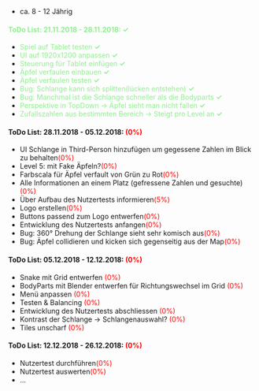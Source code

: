 * ca. 8 - 12 Jährig

#### <font color="lightgreen">ToDo List: 21.11.2018 - 28.11.2018: **✓**</font>
* <font color="lightgreen">Spiel auf Tablet testen **✓**</font>
* <font color="lightgreen">UI auf 1920x1200 anpassen **✓**</font>
* <font color="lightgreen">Steuerung für Tablet einfügen **✓**</font>
* <font color="lightgreen">Äpfel verfaulen einbauen **✓**</font>
* <font color="lightgreen">Äpfel verfaulen testen **✓**</font>
* <font color="lightgreen"> Bug: Schlange kann sich splitten(lücken entstehen) **✓**</font>
* <font color="lightgreen">Bug: Manchmal ist die Schlange schneller als die Bodyparts **✓**</font>
* <font color="lightgreen">Perspektive in TopDown -> Äpfel sieht man nicht fallen **✓**</font>
* <font color="lightgreen">Zufallszahlen aus bestimmten Bereich -> Steigt pro Level an **✓**</font>

#### ToDo List: 28.11.2018 - 05.12.2018: <font color="red">(0%)</font>
* UI Schlange in Third-Person hinzufügen um gegessene Zahlen im Blick zu behalten<font color="red">(0%)</font>
* Level 5: mit Fake Äpfeln?<font color="red">(0%)</font>
* Farbscala für Äpfel verfault von Grün zu Rot<font color="red">(0%)</font>
* Alle Informationen an einem Platz (gefressene Zahlen und gesuchte)<font color="red">(0%)</font>
* Über Aufbau des Nutzertests informieren<font color="red">(5%)</font>
* Logo erstellen<font color="red">(0%)</font>
* Buttons passend zum Logo entwerfen<font color="red">(0%)</font>
* Entwicklung des Nutzertests anfangen<font color="red">(0%)</font>
* Bug: 360° Drehung der Schlange sieht sehr komisch aus<font color="red">(0%)</font>
* Bug: Äpfel collidieren und kicken sich gegenseitig aus der Map<font color="red">(0%)</font>

#### ToDo List: 05.12.2018 - 12.12.2018: <font color="red">(0%)</font>
* Snake mit Grid entwerfen <font color="red">(0%)</font>
* BodyParts mit Blender entwerfen für Richtungswechsel im Grid <font color="red">(0%)</font>
* Menü anpassen <font color="red">(0%)</font>
* Testen & Balancing <font color="red">(0%)</font>
* Entwicklung des Nutzertests abschliessen <font color="red">(0%)</font>
* Kontrast der Schlange -> Schlangenauswahl? <font color="red">(0%)</font>
* Tiles unscharf <font color="red">(0%)</font>

#### ToDo List: 12.12.2018 - 26.12.2018: <font color="red">(0%)</font>
* Nutzertest durchführen<font color="red">(0%)</font>
* Nutzertest auswerten<font color="red">(0%)</font>
* ...
